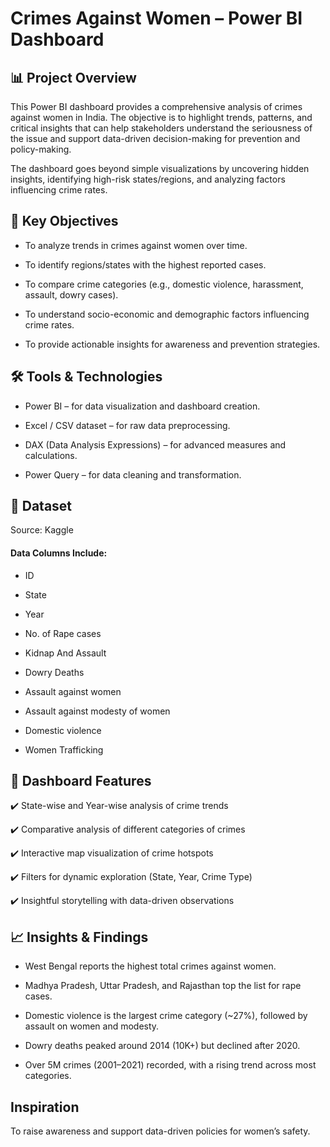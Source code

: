 # Crimes Against Women – Power BI Dashboard

## 📊 Project Overview

This Power BI dashboard provides a comprehensive analysis of crimes against women in India. The objective is to highlight trends, patterns, and critical insights that can help stakeholders understand the seriousness of the issue and support data-driven decision-making for prevention and policy-making.

The dashboard goes beyond simple visualizations by uncovering hidden insights, identifying high-risk states/regions, and analyzing factors influencing crime rates.

## 🎯 Key Objectives

- To analyze trends in crimes against women over time.

- To identify regions/states with the highest reported cases.

- To compare crime categories (e.g., domestic violence, harassment, assault, dowry cases).

- To understand socio-economic and demographic factors influencing crime rates.

- To provide actionable insights for awareness and prevention strategies.

## 🛠️ Tools & Technologies

- Power BI – for data visualization and dashboard creation.

- Excel / CSV dataset – for raw data preprocessing.

- DAX (Data Analysis Expressions) – for advanced measures and calculations.

- Power Query – for data cleaning and transformation.

## 📂 Dataset

Source: Kaggle

#### Data Columns Include:

- ID

- State

- Year

- No. of Rape cases

- Kidnap And Assault

- Dowry Deaths

- Assault against women

- Assault against modesty of women

- Domestic violence

- Women Trafficking

## 📌 Dashboard Features

✔️ State-wise and Year-wise analysis of crime trends

✔️ Comparative analysis of different categories of crimes

✔️ Interactive map visualization of crime hotspots

✔️ Filters for dynamic exploration (State, Year, Crime Type)

✔️ Insightful storytelling with data-driven observations

## 📈 Insights & Findings

- West Bengal reports the highest total crimes against women.

- Madhya Pradesh, Uttar Pradesh, and Rajasthan top the list for rape cases.

- Domestic violence is the largest crime category (~27%), followed by assault on women and modesty.

- Dowry deaths peaked around 2014 (10K+) but declined after 2020.

- Over 5M crimes (2001–2021) recorded, with a rising trend across most categories.

## Inspiration
To raise awareness and support data-driven policies for women’s safety.






















